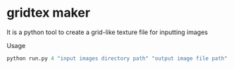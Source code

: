 # gridtex maker

It is a python tool to create a grid-like texture file for inputting images  

Usage  
```py
python run.py 4 "input images directory path" "output image file path"
```
